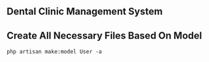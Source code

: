 ## Dental Clinic Management System

## Create All Necessary Files Based On Model
`php artisan make:model User -a`




